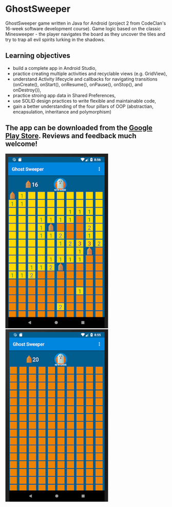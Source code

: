 # GhostSweeper
GhostSweeper game written in Java for Android (project 2 from CodeClan's 16-week software development course). Game logic based on the classic Minesweeper - the player navigates the board as they uncover the tiles and try to trap all evil spirits lurking in the shadows.

## Learning objectives
- build a complete app in Android Studio,
- practice creating multiple activities and recyclable views (e.g. GridView),
- understand Activity lifecycle and callbacks for navigating transitions (onCreate(), onStart(), onResume(), onPause(), onStop(), and onDestroy()),
- practice stroing app data in Shared Preferences,
- use SOLID design practices to write flexible and maintainable code,
- gain a better understanding of the four pillars of OOP (abstractian, encapsulation, inheritance and polymorphism)

## The app can be downloaded from the <a href="https://play.google.com/store/apps/details?id=com.e20.ewa.ghostsweeper">Google Play Store</a>. Reviews and feedback much welcome!

![screenshot1](ghostsweeper1.png) ![screenshot2](ghostsweeper2.png)


